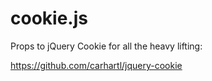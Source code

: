 # cookie.js

Props to jQuery Cookie for all the heavy lifting:

https://github.com/carhartl/jquery-cookie

